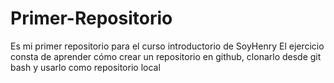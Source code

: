 # Primer-Repositorio
Es mi primer repositorio para el curso introductorio de SoyHenry
El ejercicio consta de aprender cómo crear un repositorio en github, clonarlo desde git bash y usarlo como repositorio local
